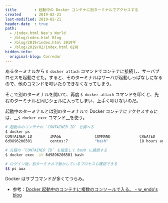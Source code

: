 ```yaml
---
title        : 起動中の Docker コンテナに別ターミナルでアクセスする
created      : 2019-02-21
last-modified: 2019-02-21
header-date  : true
path:
  - /index.html Neo's World
  - /blog/index.html Blog
  - /blog/2019/index.html 2019年
  - /blog/2019/02/index.html 02月
hidden-info:
  original-blog: Corredor
---
```


あるターミナルから `$ docker attach` コマンドでコンテナに接続し、サーバプロセスを起動させた。すると、そのターミナルはサーバが起動しっぱなしになるので、他のコマンドを叩いたりできなくなってしまう。

そこで別のターミナルを開いて、再度 `$ docker attach` コマンドを叩くと、先程のターミナルと同じシェルに入ってしまい、上手く叩けないのだ。

起動中のターミナルとは別のターミナルで Docker コンテナにアクセスするには、__`$ docker exec` コマンド__を使う。

```bash
# 起動中のコンテナの `CONTAINER ID` を調べる
$ docker ps
CONTAINER ID        IMAGE               COMMAND             CREATED             STATUS              PORTS                    NAMES
6d9896206501        centos:7            "bash"              18 hours ago        Up 18 hours         0.0.0.0:8080->8080/tcp   my_centos_container

# 先程の `CONTAINER ID` を指定して bash に接続する
$ docker exec -it 6d9896206501 bash

# ログイン後。別ターミナルで動かしているプロセスも確認できる
$$ ps aux
```

Docker はサブコマンドが多くてつらみ。

- 参考：[Docker 起動中のコンテナに複数のコンソールで入る。 - w_endo's blog](http://w-endo.hatenablog.com/entry/2017/10/17/161424)
